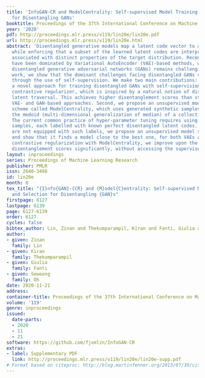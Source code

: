 ```yaml
---
title: 'InfoGAN-CR and ModelCentrality: Self-supervised Model Training and Selection
  for Disentangling GANs'
booktitle: Proceedings of the 37th International Conference on Machine Learning
year: '2020'
pdf: http://proceedings.mlr.press/v119/lin20e/lin20e.pdf
url: http://proceedings.mlr.press/v119/lin20e.html
abstract: 'Disentangled generative models map a latent code vector to a target space,
  while enforcing that a subset of the learned latent codes are interpretable and
  associated with distinct properties of the target distribution. Recent advances
  have been dominated by Variational AutoEncoder (VAE)-based methods, while training
  disentangled generative adversarial networks (GANs) remains challenging. In this
  work, we show that the dominant challenges facing disentangled GANs can be mitigated
  through the use of self-supervision. We make two main contributions: first, we design
  a novel approach for training disentangled GANs with self-supervision. We propose
  contrastive regularizer, which is inspired by a natural notion of disentanglement:
  latent traversal. This achieves higher disentanglement scores than state-of-the-art
  VAE- and GAN-based approaches. Second, we propose an unsupervised model selection
  scheme called ModelCentrality, which uses generated synthetic samples to compute
  the medoid (multi-dimensional generalization of median) of a collection of models.
  The current common practice of hyper-parameter tuning requires using ground-truths
  samples, each labelled with known perfect disentangled latent codes. As real datasets
  are not equipped with such labels, we propose an unsupervised model selection scheme
  and show that it finds a model close to the best one, for both VAEs and GANs. Combining
  contrastive regularization with ModelCentrality, we improve upon the state-of-the-art
  disentanglement scores significantly, without accessing the supervised data.'
layout: inproceedings
series: Proceedings of Machine Learning Research
publisher: PMLR
issn: 2640-3498
id: lin20e
month: 0
tex_title: "{I}nfo{GAN}-{CR} and {M}odel{C}entrality: Self-supervised Model Training
  and Selection for Disentangling {GAN}s"
firstpage: 6127
lastpage: 6139
page: 6127-6139
order: 6127
cycles: false
bibtex_author: Lin, Zinan and Thekumparampil, Kiran and Fanti, Giulia and Oh, Sewoong
author:
- given: Zinan
  family: Lin
- given: Kiran
  family: Thekumparampil
- given: Giulia
  family: Fanti
- given: Sewoong
  family: Oh
date: 2020-11-21
address: 
container-title: Proceedings of the 37th International Conference on Machine Learning
volume: '119'
genre: inproceedings
issued:
  date-parts:
  - 2020
  - 11
  - 21
software: https://github.com/fjxmlzn/InfoGAN-CR
extras:
- label: Supplementary PDF
  link: http://proceedings.mlr.press/v119/lin20e/lin20e-supp.pdf
# Format based on citeproc: http://blog.martinfenner.org/2013/07/30/citeproc-yaml-for-bibliographies/
---
```

